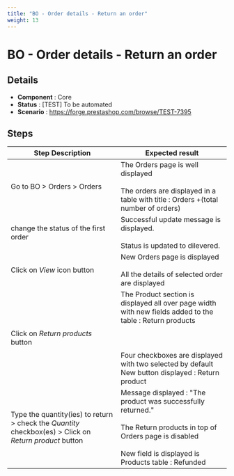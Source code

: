 ```yaml
---
title: "BO - Order details - Return an order"
weight: 13
---
```


# BO - Order details - Return an order
## Details
* **Component** : Core
* **Status** : [TEST] To be automated
* **Scenario** : https://forge.prestashop.com/browse/TEST-7395

## Steps
| Step Description | Expected result |
| ----- | ----- |
| Go to BO > Orders > Orders | The Orders page is well displayed<br><br>The orders are displayed in a table with title : Orders +(total number of orders) |
| change the status of the first order | Successful update message is displayed.<br><br>Status is updated to dilevered. |
| Click on *View* icon button | New Orders page is displayed<br><br>All the details of selected order are displayed |
| Click on *Return products* button | The Product section is displayed all over page width with new fields added to the table : Return products<br><br><br><br>Four checkboxes are displayed with two selected by default<br>New button displayed : Return product |
| Type the quantity(ies) to return > check the *Quantity* checkbox(es) > Click on *Return product* button | Message displayed : "The product was successfully returned."<br><br>The Return products in top of Orders page is disabled<br><br>New field is displayed is Products table : Refunded |
